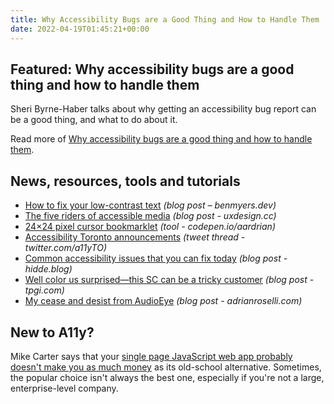```yaml
---
title: Why Accessibility Bugs are a Good Thing and How to Handle Them
date: 2022-04-19T01:45:21+00:00
---
```


## Featured: Why accessibility bugs are a good thing and how to handle them

Sheri Byrne-Haber talks about why getting an accessibility bug report can be a good thing, and what to do about it.

Read more of [Why accessibility bugs are a good thing and how to handle them](https://sheribyrnehaber.com/why-accessibility-bugs-are-a-good-thing-and-how-to-handle-them/).

## News, resources, tools and tutorials

- [How to fix your low-contrast text](https://benmyers.dev/blog/fix-low-contrast-text/) *(blog post – benmyers.dev)*
- [The five riders of accessible media](https://uxdesign.cc/the-5-horsemen-of-accessible-media-a26c134509b5) _(blog post - uxdesign.cc)_
- [24×24 pixel cursor bookmarklet](https://codepen.io/aardrian/pen/eYyjNVg) *(tool - codepen.io/aardrian)*
- [Accessibility Toronto announcements](https://twitter.com/a11yTO/status/1513622740401545224) *(tweet thread - twitter.com/a11yTO)*
- [Common accessibility issues that you can fix today](https://hidde.blog/common-a11y-issues/) *(blog post - hidde.blog)*
- [Well color us surprised—this SC can be a tricky customer](https://www.tpgi.com/well-color-us-surprised-this-sc-can-be-a-tricky-customer/) *(blog post - tpgi.com)*
- [My cease and desist from AudioEye](https://adrianroselli.com/2022/04/my-cease-desist-from-audioeye.html) *(blog post - adrianroselli.com)*

## New to A11y?

Mike Carter says that your [single page JavaScript web app probably doesn't make you as much money](https://mcarter.me/posts/the-economics-of-javascript) as its old-school alternative. Sometimes, the popular choice isn't always the best one, especially if you're not a large, enterprise-level company.
